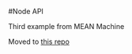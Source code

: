 #Node API

Third example from MEAN Machine

Moved to <a href="https://github.com/TaylorHuston/MEAN_Machine">this repo</a>
